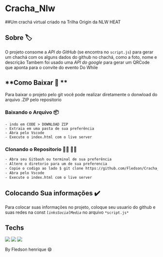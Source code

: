 # **Cracha_Nlw**
##Um crachá virtual criado na Trilha Origin da NLW HEAT

## **Sobre :label:**
O projeto consome a *API do GitHub* (se encontra no ```script.js```) para gerar um chachá com os alguns dados do github no chachá, como a foto, nome e descrição
Tambem foi usado uma *API do google* para gerar um QRCode que aponta para o convite do evento Do While

## **Como Baixar :arrow_down_small: **
 Para baixar o projeto pelo git você pode realizar diretamente o donwload do arquivo .ZIP pelo repositorio 

### Baixando o Arquivo :package:
```
- indo em CODE > DOWNLOAD ZIP
- Extraia em uma pasta de sua preferência
- Abra pelo Vscode
- Execute o index.html com o live server
```

### Clonando o Repositorio :man_technologist: :woman_technologist:
```bash
- Abra seu Gitbash ou terminal de sua preferência
- Altere o diretorio para um de sua preferencia
- Copie o codigo ao lado $ git clone https://github.com/Fledson/Cracha_Nlw.git
- Abra pelo Vscode
- Execute o index.html com o live server
```

## **Colocando Sua informações :heavy_check_mark:** 
Para colocar suas informações no projeto, coloque seu usuario do github e suas redes na const *```linksSocialMedia```* no arquivo ```*script.js*```


## **Techs**
<img src="https://img.shields.io/badge/HTML5-E34F26?style=for-the-badge&logo=html5&logoColor=white">
<img src="https://img.shields.io/badge/CSS3-1572B6?style=for-the-badge&logo=css3&logoColor=white">
<img src="https://img.shields.io/badge/JavaScript-323330?style=for-the-badge&logo=javascript&logoColor=F7DF1E">

By Fledson henrique :smile:

